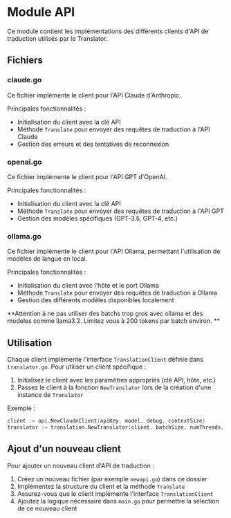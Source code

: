 # Module API

Ce module contient les implémentations des différents clients d'API de traduction utilisés par le Translator.

## Fichiers

### claude.go

Ce fichier implémente le client pour l'API Claude d'Anthropic.

Principales fonctionnalités :
- Initialisation du client avec la clé API
- Méthode `Translate` pour envoyer des requêtes de traduction à l'API Claude
- Gestion des erreurs et des tentatives de reconnexion

### openai.go

Ce fichier implémente le client pour l'API GPT d'OpenAI.

Principales fonctionnalités :
- Initialisation du client avec la clé API
- Méthode `Translate` pour envoyer des requêtes de traduction à l'API GPT
- Gestion des modèles spécifiques (GPT-3.5, GPT-4, etc.)

### ollama.go

Ce fichier implémente le client pour l'API Ollama, permettant l'utilisation de modèles de langue en local.

Principales fonctionnalités :
- Initialisation du client avec l'hôte et le port Ollama
- Méthode `Translate` pour envoyer des requêtes de traduction à Ollama
- Gestion des différents modèles disponibles localement

**Attention à ne pas utiliser des batchs trop gros avec ollama et des modeles comme llama3.2. Limitez vous à 200 tokens par batch environ.
**
## Utilisation

Chaque client implémente l'interface `TranslationClient` définie dans `translator.go`. Pour utiliser un client spécifique :

1. Initialisez le client avec les paramètres appropriés (clé API, hôte, etc.)
2. Passez le client à la fonction `NewTranslator` lors de la création d'une instance de `Translator`

Exemple :
```go
client := api.NewClaudeClient(apiKey, model, debug, contextSize)
translator := translation.NewTranslator(client, batchSize, numThreads, debug, sourceLang, additionalInstruction)
```

## Ajout d'un nouveau client

Pour ajouter un nouveau client d'API de traduction :

1. Créez un nouveau fichier (par exemple `newapi.go`) dans ce dossier
2. Implémentez la structure du client et la méthode `Translate`
3. Assurez-vous que le client implémente l'interface `TranslationClient`
4. Ajoutez la logique nécessaire dans `main.go` pour permettre la sélection de ce nouveau client

